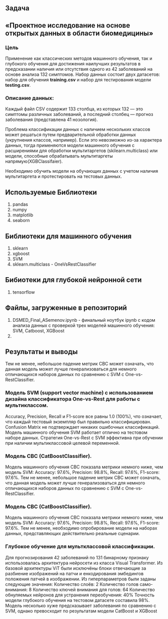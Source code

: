 ## Задача 
## «Проектное исследование на основе открытых данных в области биомедицины»
### Цель
Применение как классических методов машинного обучения, так и глубокого обучения для достижения наилучших результатов в предсказании наличия или отсутствия одного из 42 заболеваний на основе анализа 132 симптомов. Набор данных состоит двух датасетов: набор для обучения **training.csv** и набор для тестирования модели **testing.csv**.
### Описание данных:
Каждый файл CSV содержит 133 столбца, из которых 132 — это симптомы различных заболеваний, а последний столбец — прогноз заболевания (представлена 41 нозология). 

Проблема классификации данных с наличием нескольких классов может решаться путем предварительной обработки данных (укрупнения классов, например). Если это невозможно из-за характера данных, тогда применяются модели машинного обучения с расширениями для обработки мультитаргетов (skilearn.multiclass) или модели, способные обрабатывать мультитаргеты напрямую(XGBClassifaier).

Необходимо обучить модели на обучающих данных с учетом наличия мультитаргета и протестировать на тестовых данных.
## Используемые Библиотеки
1) pandas
2) numpy
3) matplotlib
4) seaborn
## Библиотеки для машинного обучения
1) sklearn
2) xgboost
3) SVM
4) sklearn.multiclass - OneVsRestClassifier
## Бибиотеки для глубокой нейронной сети
1) tensorflow
## Файлы, загруженные в репозиторий

1) DSMED_Final_ASemenov.ipynb - финальный ноутбук ipynb с кодом анализа данных с проверкой трех моделей машинного обучения: SVM, Catboost, XGBoost
2) 
## Результаты и выводы


Тем не менее, небольшое падение метрик CBC может означать, что данная модель может лучше генерализоваться для немного отличающихся наборов данных по сравнению с SVM c One-vs-RestClassifier.


### Модель SVM (support vector machine) с использованием дизайна классификатора One-vs-Rest для работы с мультиклассом.
Accuracy, Precision, Recall и F1-score все равны 1.0 (100%), что означает, что каждый тестовый экземпляр был правильно классифицирован. Confusion Matrix не подтверждает никаких ошибочных классификаций.
Модель машинного обучения SVM работает отлично на тестовом наборе данных. Стратегия One-vs-Rest с SVM эффективна при обучении при наличии мультиклассовой целевой переменной. 


### Модель CBC (CatBoostClassifier).
Модель машинного обучения CBC показала метрики немного ниже, чем модель SVM: Accuracy: 97.6%, Precision: 98.8%, Recall: 97.6%, F1-score: 97.6%. 
Тем не менее, небольшое падение метрик CBC может означать, что данная модель может лучше генерализоваться для немного отличающихся наборов данных по сравнению с SVM c One-vs-RestClassifier.


### Модель CBC (CatBoostClassifier).
Модель машинного обучения CBC показала метрики немного ниже, чем модель SVM: Accuracy: 97.6%, Precision: 98.8%, Recall: 97.6%, F1-score: 97.6%. 
Тем не менее, необходимо опробирование модели на наборах данных, представляющих действительно реальные сценарии.


### Глубокое обучение для мультклассовой классификации.
Для прогнозирования 42 заболеваний по 131 бинарному признаку использовалась архитектура нейросети из класса Visual Transformer.
Из базовой архитектуры ViT были исключёны блоки отвечающие за разбиение изображений на патчи и енкодирования эмбедингов положения патчей в изображении.
Из гиперпараметров были заданы следующие значения:
Количество слоёв: 2
Количество голов само-внимания: 8
Количество ключей внимания для голов: 64
Количество обнуляемых нейронов для устранения переобучения: 40%
Точность модели глубокого обучения на тестовом датасете составила 98%.
Модель несколько хуже предсказывает заболевания по сравнению с SVM, однако превосходит по результатам модели CatBoost и XGBoost

